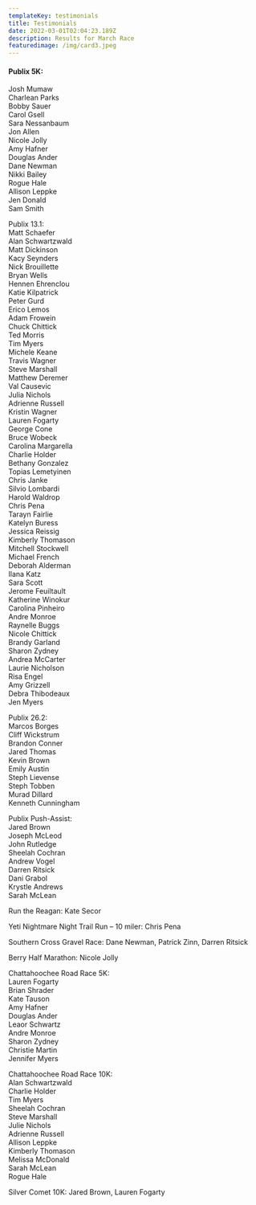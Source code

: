```yaml
---
templateKey: testimonials
title: Testimonials
date: 2022-03-01T02:04:23.189Z
description: Results for March Race
featuredimage: /img/card3.jpeg
---
```


#### Publix 5K:

Josh Mumaw\
Charlean Parks\
Bobby Sauer\
Carol Gsell\
Sara Nessanbaum\
Jon Allen\
Nicole Jolly\
Amy Hafner\
Douglas Ander\
Dane Newman\
Nikki Bailey\
Rogue Hale\
Allison Leppke\
Jen Donald\
Sam Smith

Publix 13.1:\
Matt Schaefer\
Alan Schwartzwald\
Matt Dickinson\
Kacy Seynders\
Nick Brouillette\
Bryan Wells\
Hennen Ehrenclou\
Katie Kilpatrick\
Peter Gurd\
Erico Lemos\
Adam Frowein\
Chuck Chittick\
Ted Morris\
Tim Myers\
Michele Keane\
Travis Wagner\
Steve Marshall\
Matthew Deremer\
Val Causevic\
Julia Nichols\
Adrienne Russell\
Kristin Wagner\
Lauren Fogarty\
George Cone\
Bruce Wobeck\
Carolina Margarella\
Charlie Holder\
Bethany Gonzalez\
Topias Lemetyinen\
Chris Janke\
Silvio Lombardi\
Harold Waldrop\
Chris Pena\
Tarayn Fairlie\
Katelyn Buress\
Jessica Reissig\
Kimberly Thomason\
Mitchell Stockwell\
Michael French\
Deborah Alderman\
Ilana Katz\
Sara Scott\
Jerome Feuiltault\
Katherine Winokur\
Carolina Pinheiro\
Andre Monroe\
Raynelle Buggs\
Nicole Chittick\
Brandy Garland\
Sharon Zydney\
Andrea McCarter\
Laurie Nicholson\
Risa Engel\
Amy Grizzell\
Debra Thibodeaux\
Jen Myers

Publix 26.2:\
Marcos Borges\
Cliff Wickstrum\
Brandon Conner\
Jared Thomas\
Kevin Brown\
Emily Austin\
Steph Lievense\
Steph Tobben\
Murad Dillard\
Kenneth Cunningham

Publix Push-Assist:\
Jared Brown\
Joseph McLeod\
John Rutledge\
Sheelah Cochran\
Andrew Vogel\
Darren Ritsick\
Dani Grabol\
Krystle Andrews\
Sarah McLean

Run the Reagan: Kate Secor

Yeti Nightmare Night Trail Run – 10 miler: Chris Pena

Southern Cross Gravel Race: Dane Newman, Patrick Zinn, Darren Ritsick

Berry Half Marathon: Nicole Jolly

Chattahoochee Road Race 5K:\
Lauren Fogarty\
Brian Shrader\
Kate Tauson\
Amy Hafner\
Douglas Ander\
Leaor Schwartz\
Andre Monroe\
Sharon Zydney\
Christie Martin\
Jennifer Myers

Chattahoochee Road Race 10K:\
Alan Schwartzwald\
Charlie Holder\
Tim Myers\
Sheelah Cochran\
Steve Marshall\
Julie Nichols\
Adrienne Russell\
Allison Leppke\
Kimberly Thomason\
Melissa McDonald\
Sarah McLean\
Rogue Hale

Silver Comet 10K: Jared Brown, Lauren Fogarty
